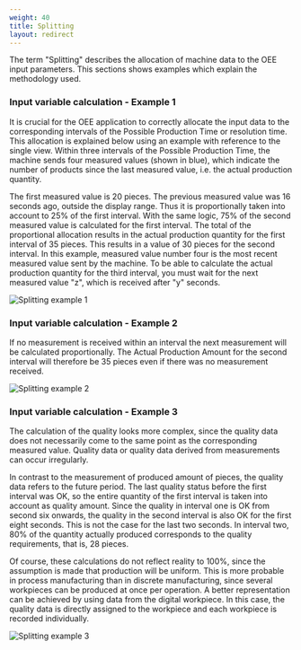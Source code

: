 ```yaml
---
weight: 40
title: Splitting
layout: redirect
---
```


The term "Splitting" describes the allocation of machine data to the OEE input parameters. This sections shows examples which explain the methodology used.

### Input variable calculation - Example 1

It is crucial for the OEE application to correctly allocate the input data to the corresponding intervals of the Possible Production Time or resolution time. This allocation is explained below using an example with reference to the single view. Within three intervals of the Possible Production Time, the machine sends four measured values (shown in blue), which indicate the number of products since the last measured value, i.e. the actual production quantity.

The first measured value is 20 pieces. The previous measured value was 16 seconds ago, outside the display range. Thus it is proportionally taken into account to 25% of the first interval. With the same logic, 75% of the second measured value is calculated for the first interval. The total of the proportional allocation results in the actual production quantity for the first interval of 35 pieces. This results in a value of 30 pieces for the second interval. In this example, measured value number four is the most recent measured value sent by the machine. To be able to calculate the actual production quantity for the third interval, you must wait for the next measured value "z", which is received after "y" seconds.

![Splitting example 1](/images/oee/theory/theory-splitting-example-1.png)

### Input variable calculation - Example 2

If no measurement is received within an interval the next measurement will be calculated proportionally. The Actual Production Amount for the second interval will therefore be 35 pieces even if there was no measurement received.

![Splitting example 2](/images/oee/theory/theory-splitting-example-2.png)

### Input variable calculation - Example 3

The calculation of the quality looks more complex, since the quality data does not necessarily come to the same point as the corresponding measured value. Quality data or quality data derived from measurements can occur irregularly.

In contrast to the measurement of produced amount of pieces, the quality data refers to the future period. The last quality status before the first interval was OK, so the entire quantity of the first interval is taken into account as quality amount. Since the quality in interval one is OK from second six onwards, the quality in the second interval is also OK for the first eight seconds. This is not the case for the last two seconds. In interval two, 80% of the quantity actually produced corresponds to the quality requirements, that is, 28 pieces.

Of course, these calculations do not reflect reality to 100%, since the assumption is made that production will be uniform. This is more probable in process manufacturing than in discrete manufacturing, since several workpieces can be produced at once per operation. A better representation can be achieved by using data from the digital workpiece. In this case, the quality data is directly assigned to the workpiece and each workpiece is recorded individually.

![Splitting example 3](/images/oee/theory/theory-splitting-example-3.png)
